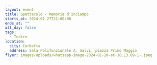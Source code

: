 ```yaml
---
layout: event
title: Spettacolo - Memorie d'inciampo
starts_at: 2024-01-27T21:00:00
ends_at: ""
all_day: false
tags:
  - Teatro
location:
  city: Corbetta
  address: Sala Polifunzionale A. Salvi, piazza Primo Maggio
flyer: images/uploads/whatsapp-image-2024-01-20-at-18.13.09-1-.jpeg
---
```

